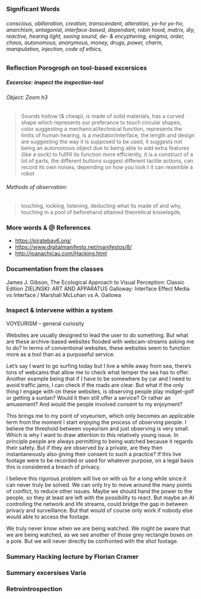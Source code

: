 ### Significant Words
###### conscious, obliteration, creation, transcendent, alteration, yo-ho yo-ho, anarchism, antagonist, interface-based, dependant, robin hood, matrix, diy, reactive, hearing light, seeing sound, de- & encyphering, enigma, order, chaos, autonomous, anonymous, money, drugs, power, charm, manipulation, injection, code of ethics, 


### Reflection Porogroph on tool-based excersices
##### Excercise: inspect the inspection-tool
###### Object: Zoom h3 
>Sounds hollow (& cheap), is made of solid materials, has a curved shape which represents our preferance to touch circular shapes, color suggesting a mechanical/technical function, represents the limits of human hearing, is a mediator/interface, the length and design are suggesting the way it is supposed to be used, it suggests not being an autonomous object due to being able to add extra features (like a sock) to fullfill its function more efficiently, it is a construct of a lot of parts, the different buttons suggest different tactile actions, can record its own noises, depending on how you look t it can resemble a robot

###### Methods of observation:
>touching, looking, listening, deducting what its made of and why, touching in a pool of beforehand attained theoretical knowlegde, 


### More words & @ References
* https://piratebay6.org/
* https://www.digitalmanifesto.net/manifestos/8/
* http://joanachicau.com/Hacking.html


### Documentation from the classes
James J. Gibson, The Ecological Approach to Visual Perception: Classic Edition
ZIELINSKI: ART AND APPARATUS
Galloway: Interface Effect
Media vs Interface / Marshall McLuhan vs A. Gallowa

### Inspect & intervene within a system
VOYEURISM – general curiosity 

Websites are usually designed to lead the user to do something. But what are these archive-based websites flooded with webcam-streams asking me to do? In terms of conventional websites, these websites seem to function more as a tool than as a purposeful service.  

Let’s say I want to go surfing today but I live a while away from sea, there’s tons of webcams that allow me to check what temper the sea has to offer. Another example being that if I have to be somewhere by car and I need to avoid traffic jams, I can check if the roads are clear. But what if the only thing I engage with on these websites, is observing people play midget-golf or getting a suntan? Would it then still offer a service? Or rather an amusement? And would the people involved consent to my enjoyment? 

This brings me to my point of voyeurism, which only becomes an applicable term from the moment I start enjoying the process of observing people. I believe the threshold between voyeurism and just observing is very small. Which is why I want to draw attention to this relatively young issue. In principle people are always permitting to being watched because it regards their safety. But if they are observed by a private, are they then instantaneously also giving their consent to such a practice? If this live footage were to be recorded or used for whatever purpose, on a legal basis this is considered a breach of privacy.  

I believe this rigorous problem will live on with us for a long while since it can never truly be solved. We can only try to move around the many points of conflict, to reduce other issues. Maybe we should hand the power to the people, so they at least are left with the possibility to react. But maybe an AI controlling the network and life streams, could bridge the gap in between privacy and surveillance. But that would of course only work if nobody else would able to access the footage.  

We truly never know when we are being watched. We might be aware that we are being watched, as we see another of those grey rectangle boxes on a pole. But we will never directly be confronted with the shot footage.  

### Summary Hacking lecture by Florian Cramer

### Summary excersises Varia


### Retrointrospection
